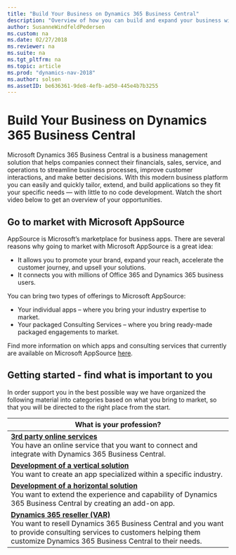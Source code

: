 ```yaml
---
title: "Build Your Business on Dynamics 365 Business Central"
description: "Overview of how you can build and expand your business with Dynamics 365 Business Central"
author: SusanneWindfeldPedersen
ms.custom: na
ms.date: 02/27/2018
ms.reviewer: na
ms.suite: na
ms.tgt_pltfrm: na
ms.topic: article
ms.prod: "dynamics-nav-2018"
ms.author: solsen
ms.assetID: be636361-9de8-4efb-ad50-445e4b7b3255
---
```


# Build Your Business on Dynamics 365 Business Central
Microsoft Dynamics 365 Business Central is a business management solution that helps companies connect their financials, sales, service, and operations to streamline business processes, improve customer interactions, and make better decisions. With this modern business platform you can easily and quickly tailor, extend, and build applications so they fit your specific needs — with little to no code development. Watch the short video below to get an overview of your opportunities. 

<!-- video -->
 
## Go to market with Microsoft AppSource
AppSource is Microsoft’s marketplace for business apps. There are several reasons why going to market with Microsoft AppSource is a great idea:  
- It allows you to promote your brand, expand your reach, accelerate the customer journey, and upsell your solutions.  
- It connects you with millions of Office 365 and Dynamics 365 business users.  
 
You can bring two types of offerings to Microsoft AppSource: 

- Your individual apps – where you bring your industry expertise to market. 
- Your packaged Consulting Services – where you bring ready-made packaged engagements to market.   
 
Find more information on which apps and consulting services that currently are available on Microsoft AppSource [here]().<!-- link -->

## Getting started - find what is important to you 
In order support you in the best possible way we have organized the following material into categories based on what you bring to market, so that you will be directed to the right place from the start.

|What is your profession?|
|------------------------|
|[**3rd party online services**](readiness-thirdparty-solution.md) </br>You have an online service that you want to connect and integrate with Dynamics 365 Business Central.|
|[**Development of a vertical solution**](readiness-develop-vertical.md) </br>You want to create an app specialized within a specific industry.|
|[**Development of a horizontal solution**](readiness-develop-horizontal.md)</br>You want to extend the experience and capability of Dynamics 365 Business Central by creating an add-on app.|
|[**Dynamics 365 reseller (VAR)**](readiness-reseller.md)</br>You want to resell Dynamics 365 Business Central and you want to provide consulting services to customers helping them customize Dynamics 365 Business Central to their needs.|

